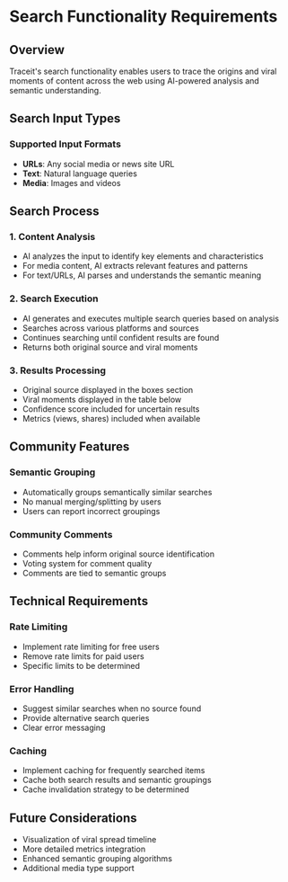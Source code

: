 # Search Functionality Requirements

## Overview
Traceit's search functionality enables users to trace the origins and viral moments of content across the web using AI-powered analysis and semantic understanding.

## Search Input Types

### Supported Input Formats
- **URLs**: Any social media or news site URL
- **Text**: Natural language queries
- **Media**: Images and videos

## Search Process

### 1. Content Analysis
- AI analyzes the input to identify key elements and characteristics
- For media content, AI extracts relevant features and patterns
- For text/URLs, AI parses and understands the semantic meaning

### 2. Search Execution
- AI generates and executes multiple search queries based on analysis
- Searches across various platforms and sources
- Continues searching until confident results are found
- Returns both original source and viral moments

### 3. Results Processing
- Original source displayed in the boxes section
- Viral moments displayed in the table below
- Confidence score included for uncertain results
- Metrics (views, shares) included when available

## Community Features

### Semantic Grouping
- Automatically groups semantically similar searches
- No manual merging/splitting by users
- Users can report incorrect groupings

### Community Comments
- Comments help inform original source identification
- Voting system for comment quality
- Comments are tied to semantic groups

## Technical Requirements

### Rate Limiting
- Implement rate limiting for free users
- Remove rate limits for paid users
- Specific limits to be determined

### Error Handling
- Suggest similar searches when no source found
- Provide alternative search queries
- Clear error messaging

### Caching
- Implement caching for frequently searched items
- Cache both search results and semantic groupings
- Cache invalidation strategy to be determined

## Future Considerations
- Visualization of viral spread timeline
- More detailed metrics integration
- Enhanced semantic grouping algorithms
- Additional media type support 
